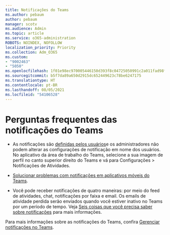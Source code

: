 ```yaml
---
title: Notificações do Teams
ms.author: pebaum
author: pebaum
manager: scotv
ms.audience: Admin
ms.topic: article
ms.service: o365-administration
ROBOTS: NOINDEX, NOFOLLOW
localization_priority: Priority
ms.collection: Adm_O365
ms.custom:
- "9002463"
- "5050"
ms.openlocfilehash: 1f01e98ec970005446150d393f8c04725050991c2a011fad98f22113f2246681
ms.sourcegitcommit: b5f7da89a650d2915dc652449623c78be6247175
ms.translationtype: HT
ms.contentlocale: pt-BR
ms.lasthandoff: 08/05/2021
ms.locfileid: "54106528"
---
```

# <a name="teams-notifications-faq"></a>Perguntas frequentes das notificações do Teams


- As notificações são [definidas pelos usuários](https://support.microsoft.com/office/1cc31834-5fe5-412b-8edb-43fecc78413d)e os administradores não podem alterar as configurações de notificação em nome dos usuários. No aplicativo da área de trabalho do Teams, selecione a sua imagem de perfil no canto superior direito do Teams e vá para Configurações > Notificações de Atividades.

- [Solucionar problemas com notificações em aplicativos móveis do Teams](https://support.microsoft.com/office/6d125ac2-e440-4fab-8e4c-2227a52d460c).

- Você pode receber notificações de quatro maneiras: por meio do feed de atividades, chat, notificações por faixa e email. Os emails de atividade perdida serão enviados quando você estiver inativo no Teams por um período de tempo. Veja [Seis coisas que você precisa saber sobre notificações](https://support.microsoft.com/office/abb62c60-3d15-4968-b86a-42fea9c22cf4) para mais informações.

Para mais informações sobre as notificações do Teams, confira [Gerenciar notificações no Teams](https://support.office.com/article/1cc31834-5fe5-412b-8edb-43fecc78413d#ID0EAABAAA).
